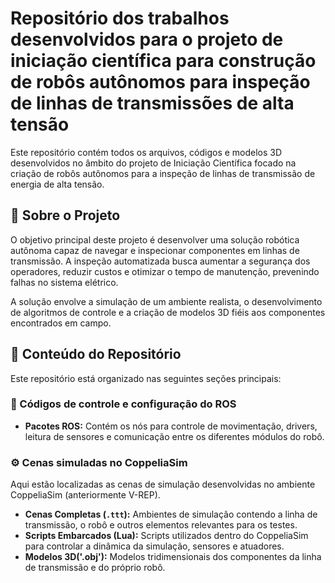 # Repositório dos trabalhos desenvolvidos para o projeto de iniciação científica para construção de robôs autônomos para inspeção de linhas de transmissões de alta tensão

Este repositório contém todos os arquivos, códigos e modelos 3D desenvolvidos no âmbito do projeto de Iniciação Científica focado na criação de robôs autônomos para a inspeção de linhas de transmissão de energia de alta tensão.

## 📝 Sobre o Projeto

O objetivo principal deste projeto é desenvolver uma solução robótica autônoma capaz de navegar e inspecionar componentes em linhas de transmissão. A inspeção automatizada busca aumentar a segurança dos operadores, reduzir custos e otimizar o tempo de manutenção, prevenindo falhas no sistema elétrico.

A solução envolve a simulação de um ambiente realista, o desenvolvimento de algoritmos de controle e a criação de modelos 3D fiéis aos componentes encontrados em campo.

## 📂 Conteúdo do Repositório

Este repositório está organizado nas seguintes seções principais:

### 🤖 Códigos de controle e configuração do ROS

* **Pacotes ROS:** Contém os nós para controle de movimentação, drivers, leitura de sensores e comunicação entre os diferentes módulos do robô.

### ⚙️ Cenas simuladas no CoppeliaSim

Aqui estão localizadas as cenas de simulação desenvolvidas no ambiente CoppeliaSim (anteriormente V-REP).

* **Cenas Completas (`.ttt`):** Ambientes de simulação contendo a linha de transmissão, o robô e outros elementos relevantes para os testes.
* **Scripts Embarcados (Lua):** Scripts utilizados dentro do CoppeliaSim para controlar a dinâmica da simulação, sensores e atuadores.
* **Modelos 3D('.obj'):** Modelos tridimensionais dos componentes da linha de transmissão e do próprio robô.

